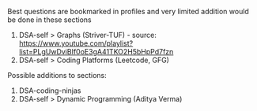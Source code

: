 Best questions are bookmarked in profiles and very limited addition would be done in these sections
1. DSA-self > Graphs (Striver-TUF) - source: https://www.youtube.com/playlist?list=PLgUwDviBIf0oE3gA41TKO2H5bHpPd7fzn
2. DSA-self > Coding Platforms (Leetcode, GFG)

Possible additions to sections:
1. DSA-coding-ninjas
2. DSA-self > Dynamic Programming (Aditya Verma)